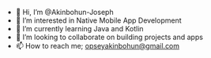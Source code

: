 - 👋 Hi, I’m @Akinbohun-Joseph
- 👀 I’m interested in Native Mobile App Development
- 🌱 I’m currently learning Java and Kotlin
- 💞️ I’m looking to collaborate on building projects and apps
- 📫 How to reach me; opseyakinbohun@gmail.com

<!---
Akinbohun-Joseph/Akinbohun-Joseph is a ✨ special ✨ repository because its `README.md` (this file) appears on your GitHub profile.
You can click the Preview link to take a look at your changes.
--->
